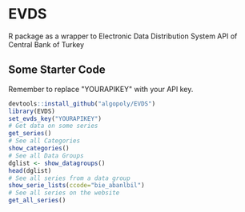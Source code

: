 # EVDS
R package as a wrapper to Electronic Data Distribution System API of Central Bank of Turkey

## Some Starter Code

Remember to replace "YOURAPIKEY" with your API key.

```r
devtools::install_github("algopoly/EVDS")
library(EVDS)
set_evds_key("YOURAPIKEY")
# Get data on some series
get_series()
# See all Categories
show_categories()
# See all Data Groups
dglist <- show_datagroups()
head(dglist)
# See all series from a data group
show_serie_lists(ccode="bie_abanlbil")
# See all series on the website
get_all_series()
```
